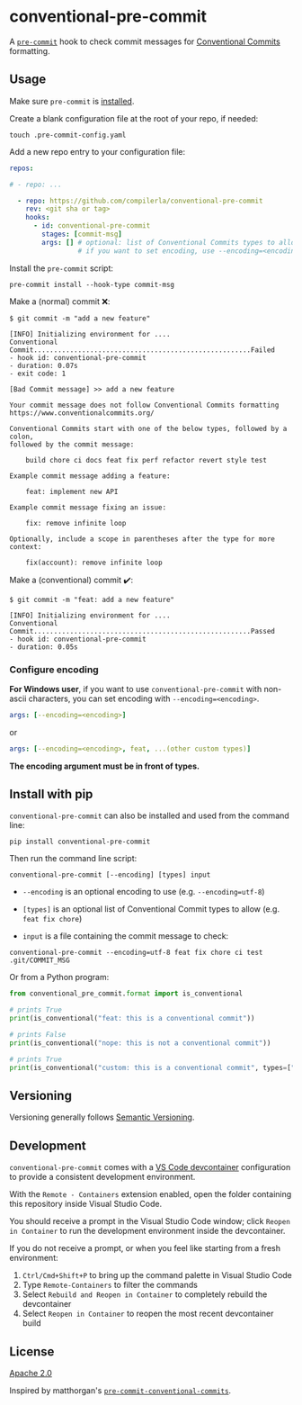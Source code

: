 # conventional-pre-commit

A [`pre-commit`](https://pre-commit.com) hook to check commit messages for
[Conventional Commits](https://conventionalcommits.org) formatting.

## Usage

Make sure `pre-commit` is [installed](https://pre-commit.com#install).

Create a blank configuration file at the root of your repo, if needed:

```console
touch .pre-commit-config.yaml
```

Add a new repo entry to your configuration file:

```yaml
repos:

# - repo: ...

  - repo: https://github.com/compilerla/conventional-pre-commit
    rev: <git sha or tag>
    hooks:
      - id: conventional-pre-commit
        stages: [commit-msg]
        args: [] # optional: list of Conventional Commits types to allow e.g. [feat, fix, ci, chore, test]
                 # if you want to set encoding, use --encoding=<encoding>, before types
```

Install the `pre-commit` script:

```console
pre-commit install --hook-type commit-msg
```

Make a (normal) commit :x::

```console
$ git commit -m "add a new feature"

[INFO] Initializing environment for ....
Conventional Commit......................................................Failed
- hook id: conventional-pre-commit
- duration: 0.07s
- exit code: 1

[Bad Commit message] >> add a new feature

Your commit message does not follow Conventional Commits formatting
https://www.conventionalcommits.org/

Conventional Commits start with one of the below types, followed by a colon,
followed by the commit message:

    build chore ci docs feat fix perf refactor revert style test

Example commit message adding a feature:

    feat: implement new API

Example commit message fixing an issue:

    fix: remove infinite loop

Optionally, include a scope in parentheses after the type for more context:

    fix(account): remove infinite loop
```

Make a (conventional) commit :heavy_check_mark::

```console
$ git commit -m "feat: add a new feature"

[INFO] Initializing environment for ....
Conventional Commit......................................................Passed
- hook id: conventional-pre-commit
- duration: 0.05s
```

### Configure encoding

**For Windows user**, if you want to use `conventional-pre-commit` with non-ascii characters, you can set encoding with `--encoding=<encoding>`.

```yaml
args: [--encoding=<encoding>]
```

or

```yaml
args: [--encoding=<encoding>, feat, ...(other custom types)]
```

**The encoding argument must be in front of types.**

## Install with pip

`conventional-pre-commit` can also be installed and used from the command line:

```shell
pip install conventional-pre-commit
```

Then run the command line script:

```shell
conventional-pre-commit [--encoding] [types] input
```

- `--encoding` is an optional encoding to use (e.g. `--encoding=utf-8`)

- `[types]` is an optional list of Conventional Commit types to allow (e.g. `feat fix chore`)

- `input` is a file containing the commit message to check:

```shell
conventional-pre-commit --encoding=utf-8 feat fix chore ci test .git/COMMIT_MSG
```

Or from a Python program:

```python
from conventional_pre_commit.format import is_conventional

# prints True
print(is_conventional("feat: this is a conventional commit"))

# prints False
print(is_conventional("nope: this is not a conventional commit"))

# prints True
print(is_conventional("custom: this is a conventional commit", types=["custom"]))
```

## Versioning

Versioning generally follows [Semantic Versioning](https://semver.org/).

## Development

`conventional-pre-commit` comes with a [VS Code devcontainer](https://code.visualstudio.com/learn/develop-cloud/containers)
configuration to provide a consistent development environment.

With the `Remote - Containers` extension enabled, open the folder containing this repository inside Visual Studio Code.

You should receive a prompt in the Visual Studio Code window; click `Reopen in Container` to run the development environment
inside the devcontainer.

If you do not receive a prompt, or when you feel like starting from a fresh environment:

1. `Ctrl/Cmd+Shift+P` to bring up the command palette in Visual Studio Code
1. Type `Remote-Containers` to filter the commands
1. Select `Rebuild and Reopen in Container` to completely rebuild the devcontainer
1. Select `Reopen in Container` to reopen the most recent devcontainer build

## License

[Apache 2.0](LICENSE)

Inspired by matthorgan's [`pre-commit-conventional-commits`](https://github.com/matthorgan/pre-commit-conventional-commits).
